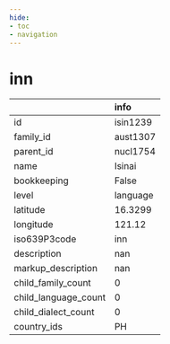 ```yaml
---
hide:
- toc
- navigation
---
```

# inn
|                      | info     |
|:---------------------|:---------|
| id                   | isin1239 |
| family_id            | aust1307 |
| parent_id            | nucl1754 |
| name                 | Isinai   |
| bookkeeping          | False    |
| level                | language |
| latitude             | 16.3299  |
| longitude            | 121.12   |
| iso639P3code         | inn      |
| description          | nan      |
| markup_description   | nan      |
| child_family_count   | 0        |
| child_language_count | 0        |
| child_dialect_count  | 0        |
| country_ids          | PH       |